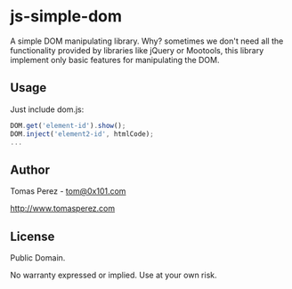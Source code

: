 js-simple-dom
=============
A simple DOM manipulating library.
Why? sometimes we don't need all the functionality provided by libraries like jQuery or Mootools, this library implement only basic features for manipulating the DOM.

Usage
----------
Just include dom.js:

```javascript
DOM.get('element-id').show();
DOM.inject('element2-id', htmlCode);
...
```

Author
----------
Tomas Perez - tom@0x101.com

http://www.tomasperez.com

License
-----------
Public Domain.

No warranty expressed or implied. Use at your own risk.
